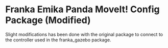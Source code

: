 # Franka Emika Panda MoveIt! Config Package (Modified)

Slight modifications has been done with the original package to connect to the controller used in the franka_gazebo package.
